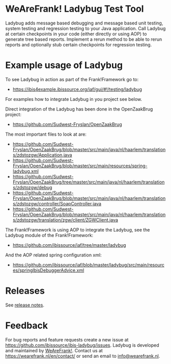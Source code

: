 WeAreFrank! Ladybug Test Tool
=============================

Ladybug adds message based debugging and message based unit testing, system testing and regression testing to your Java
application. Call Ladybug at certain checkpoints in your code (either directly or using AOP) to generate tree based
reports. Implement a rerun method to be able to rerun reports and optionally stub certain checkpoints for regression
testing.


Example usage of Ladybug
========================

To see Ladybug in action as part of the Frank!Framework go to:

- https://ibis4example.ibissource.org/iaf/gui/#!/testing/ladybug

For examples how to integrate Ladybug in you project see below.

Direct integration of the Ladybug has been done in the OpenZaakBrug project:

- https://github.com/Sudwest-Fryslan/OpenZaakBrug

The most important files to look at are:

- https://github.com/Sudwest-Fryslan/OpenZaakBrug/blob/master/src/main/java/nl/haarlem/translations/zdstozgw/Application.java
- https://github.com/Sudwest-Fryslan/OpenZaakBrug/blob/master/src/main/resources/spring-ladybug.xml
- https://github.com/Sudwest-Fryslan/OpenZaakBrug/tree/master/src/main/java/nl/haarlem/translations/zdstozgw/debug
- https://github.com/Sudwest-Fryslan/OpenZaakBrug/blob/master/src/main/java/nl/haarlem/translations/zdstozgw/controller/SoapController.java
- https://github.com/Sudwest-Fryslan/OpenZaakBrug/blob/master/src/main/java/nl/haarlem/translations/zdstozgw/translation/zgw/client/ZGWClient.java

The Frank!Framework is using AOP to integrate the Ladybug, see the Ladybug module of the Frank!Framework:

- https://github.com/ibissource/iaf/tree/master/ladybug

And the AOP related spring configuration xml:

- https://github.com/ibissource/iaf/blob/master/ladybug/src/main/resources/springIbisDebuggerAdvice.xml


Releases
========

See [release notes](RELEASES.md).


Feedback
========

For bug reports and feature requests create a new issue at <https://github.com/ibissource/ibis-ladybug/issues>. Ladybug
is developed and maintained by [WeAreFrank!](https://wearefrank.nl/). Contact us at <https://wearefrank.nl/en/contact/>
or send an email to info@wearefrank.nl.